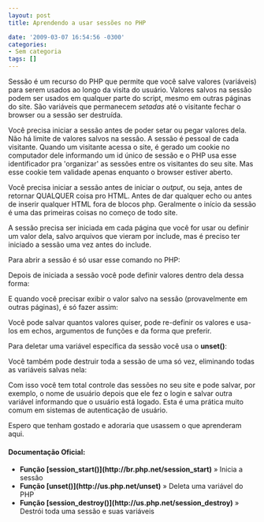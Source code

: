 ```yaml
---
layout: post
title: Aprendendo a usar sessões no PHP

date: '2009-03-07 16:54:56 -0300'
categories:
- Sem categoria
tags: []
---
```

Sessão é um recurso do PHP que permite que você salve valores (variáveis) para serem usados ao longo da visita do usuário. Valores salvos na sessão podem ser usados em qualquer parte do script, mesmo em outras páginas do site. São variáveis que permanecem <em>setadas </em>até o visitante fechar o browser ou a sessão ser destruída.

Você precisa iniciar a sessão antes de poder setar ou pegar valores dela. Não há limite de valores salvos na sessão. A sessão é pessoal de cada visitante. Quando um visitante acessa o site, é gerado um cookie no computador dele informando um id único de sessão e o PHP usa esse identificador pra 'organizar' as sessões entre os visitantes do seu site. Mas esse cookie tem validade apenas enquanto o browser estiver aberto.

Você precisa iniciar a sessão antes de iniciar o <em>output</em>, ou seja, antes de retornar QUALQUER coisa pro HTML. Antes de dar qualquer echo ou antes de inserir qualquer HTML fora de blocos php. Geralmente o início da sessão é uma das primeiras coisas no começo de todo site.

A sessão precisa ser iniciada em cada página que você for usar ou definir um valor dela, salvo arquivos que vieram por include, mas é preciso ter iniciado a sessão uma vez antes do include.

Para abrir a sessão é só usar esse comando no PHP:


<div data-gist-id="ba37897628adf60902c1" data-gist-show-loading="false"></div>

Depois de iniciada a sessão você pode definir valores dentro dela dessa forma:


<div data-gist-id="6a949568fedaf08892b6" data-gist-show-loading="false"></div>

E quando você precisar exibir o valor salvo na sessão (provavelmente em outras páginas), é só fazer assim:


<div data-gist-id="3d0d09500b1bf8c90d9f" data-gist-show-loading="false"></div>

Você pode salvar quantos valores quiser, pode re-definir os valores e usa-los em echos, argumentos de funções e da forma que preferir.

Para deletar uma variável específica da sessão você usa o <strong>unset()</strong>:


<div data-gist-id="69c5be725d73783e5fb0" data-gist-show-loading="false"></div>

Você também pode destruir toda a sessão de uma só vez, eliminando todas as variáveis salvas nela:


<div data-gist-id="036be40b4baf6bd5f586" data-gist-show-loading="false"></div>

Com isso você tem total controle das sessões no seu site e pode salvar, por exemplo, o nome de usuário depois que ele fez o login e salvar outra variável informando que o usuário está logado. Esta é uma prática muito comum em sistemas de autenticação de usuário.

Espero que tenham gostado e adoraria que usassem o que aprenderam aqui.

<h4>Documentação Oficial:</h4>
<ul>
<li><strong>Função [session_start()](http://br.php.net/session_start)</strong> » Inicia a sessão</li>
<li><strong>Função [unset()](http://us.php.net/unset)</strong> » Deleta uma variável do PHP</li>
<li><strong>Função [session_destroy()](http://us.php.net/session_destroy)</strong> » Destrói toda uma sessão e suas variáveis</li>
</ul>
